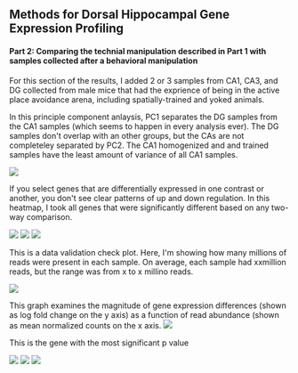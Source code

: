 Methods for Dorsal Hippocampal Gene Expression Profiling
--------------------------------------------------------

#### Part 2: Comparing the technial manipulation described in Part 1 with samples collected after a behavioral manipulation

For this section of the results, I added 2 or 3 samples from CA1, CA3, and DG collected from male mice that had the exprience of being in the active place avoidance arena, including spatially-trained and yoked animals. 

In this principle component anlaysis, PC1 separates the DG samples from the CA1 samples (which seems to happen in every analysis ever). The DG samples don't overlap with an other groups, but the CAs are not completeley separated by PC2. The CA1 homogenized and and trained samples have the least amount of variance of all CA1 samples. 

![](../figures/allregions_allgroups/PCA-2.png)

If you select genes that are differentially expressed in one contrast or another, you don't see clear patterns of up and down regulation. In this heatmap, I took all genes that were significantly different based on any two-way comparison. 

![](../figures/allregions_allgroups/Heatmap100DEgenes-3.png)
![](../figures/allregions_allgroups/Heatmap100DEgenes-1.png)
![](../figures/allregions_allgroups/Heatmap100DEgenes-2.png)


This is a data validation check plot. Here, I'm showing how many millions of reads were present in each sample. On average, each sample had xxmillion reads, but the range was from x to x millino reads.

![](../figures/allregions_allgroups/readcounts-1.png)

This graph examines the magnitude of gene expression differences (shown as log fold change on the y axis) as a function of read abundance (shown as mean normalized counts on the x axis.
![](../figures/allregions_allgroups/MAplot-1.png)

This is the gene with the most significant p value 

![](../figures/allregions_allgroups/DifferentialGeneExpressionAnalysis-1.png)
![](../figures/allregions_allgroups/DifferentialGeneExpressionAnalysis-2.png)
![](../figures/allregions_allgroups/DifferentialGeneExpressionAnalysis-3.png)

